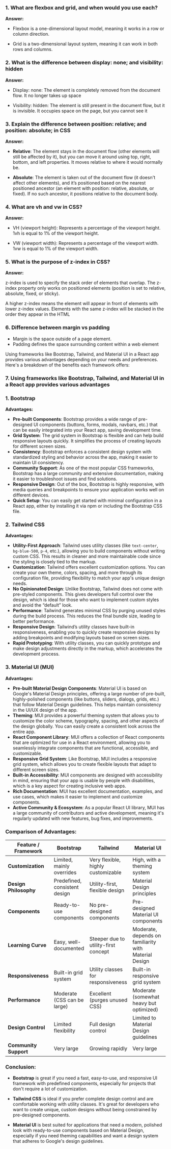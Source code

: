 ### 1. What are flexbox and grid, and when would you use each?

**Answer:**

- Flexbox is a one-dimensional layout model, meaning it works in a row or column direction.

- Grid is a two-dimensional layout system, meaning it can work in both rows and columns.

### 2. What is the difference between display: none; and visibility: hidden

**Answer:**

- Display: none: The element is completely removed from the document flow. It no longer takes up space

- Visibility: hidden: The element is still present in the document flow, but it is invisible. It occupies space on the page, but you cannot see it

### 3. Explain the difference between position: relative; and position: absolute; in CSS

**Answer:**

- **Relative**: The element stays in the document flow (other elements will still be affected by it), but you can move it around using top, right, bottom, and left properties. It moves relative to where it would normally be.

- **Absolute**: The element is taken out of the document flow (it doesn't affect other elements), and it’s positioned based on the nearest positioned ancestor (an element with position: relative, absolute, or fixed). If no such ancestor, it positions relative to the document body.

### 4. What are vh and vw in CSS?

**Answer:**

- VH (viewport height): Represents a percentage of the viewport height. 1vh is equal to 1% of the viewport height.

- VW (viewport width): Represents a percentage of the viewport width. 1vw is equal to 1% of the viewport width.

### 5. What is the purpose of z-index in CSS?

**Answer:**

z-index is used to specify the stack order of elements that overlap. The z-index property only works on positioned elements (position is set to relative, absolute, fixed, or sticky).

A higher z-index means the element will appear in front of elements with lower z-index values.
Elements with the same z-index will be stacked in the order they appear in the HTML

### 6. Difference between margin vs padding

- Margin is the space outside of a page element.
- Padding defines the space surrounding content within a web element

Using frameworks like Bootstrap, Tailwind, and Material UI in a React app provides various advantages depending on your needs and preferences. Here's a breakdown of the benefits each framework offers:

### 7. Using frameworks like Bootstrap, Tailwind, and Material UI in a React app provides various advantages

### 1. **Bootstrap**

**Advantages:**

- **Pre-built Components**: Bootstrap provides a wide range of pre-designed UI components (buttons, forms, modals, navbars, etc.) that can be easily integrated into your React app, saving development time.
- **Grid System**: The grid system in Bootstrap is flexible and can help build responsive layouts quickly. It simplifies the process of creating layouts for different screen sizes.
- **Consistency**: Bootstrap enforces a consistent design system with standardized styling and behavior across the app, making it easier to maintain UI consistency.
- **Community Support**: As one of the most popular CSS frameworks, Bootstrap has a large community and extensive documentation, making it easier to troubleshoot issues and find solutions.
- **Responsive Design**: Out of the box, Bootstrap is highly responsive, with media queries and breakpoints to ensure your application works well on different devices.
- **Quick Setup**: You can easily get started with minimal configuration in a React app, either by installing it via npm or including the Bootstrap CSS file.

### 2. **Tailwind CSS**

**Advantages:**

- **Utility-First Approach**: Tailwind uses utility classes (like `text-center`, `bg-blue-500`, `p-4`, etc.), allowing you to build components without writing custom CSS. This results in cleaner and more maintainable code since the styling is closely tied to the markup.
- **Customization**: Tailwind offers excellent customization options. You can create your own theme, colors, spacing, and more through its configuration file, providing flexibility to match your app's unique design needs.
- **No Opinionated Design**: Unlike Bootstrap, Tailwind does not come with pre-styled components. This gives developers full control over the design, which is ideal for those who want to implement custom styles and avoid the “default” look.
- **Performance**: Tailwind generates minimal CSS by purging unused styles during the build process. This reduces the final bundle size, leading to better performance.
- **Responsive Design**: Tailwind’s utility classes have built-in responsiveness, enabling you to quickly create responsive designs by adding breakpoints and modifying layouts based on screen sizes.
- **Rapid Prototyping**: With utility classes, you can quickly prototype and make design adjustments directly in the markup, which accelerates the development process.

### 3. **Material UI (MUI)**

**Advantages:**

- **Pre-built Material Design Components**: Material UI is based on Google's Material Design principles, offering a large number of pre-built, highly-polished components (like buttons, sliders, dialogs, grids, etc.) that follow Material Design guidelines. This helps maintain consistency in the UI/UX design of the app.
- **Theming**: MUI provides a powerful theming system that allows you to customize the color scheme, typography, spacing, and other aspects of the design globally. You can easily create a consistent look across the entire app.
- **React Component Library**: MUI offers a collection of React components that are optimized for use in a React environment, allowing you to seamlessly integrate components that are functional, accessible, and customizable.
- **Responsive Grid System**: Like Bootstrap, MUI includes a responsive grid system, which allows you to create flexible layouts that adapt to different screen sizes.
- **Built-in Accessibility**: MUI components are designed with accessibility in mind, ensuring that your app is usable by people with disabilities, which is a key aspect for creating inclusive web apps.
- **Rich Documentation**: MUI has excellent documentation, examples, and use cases, which makes it easier to implement and customize components.
- **Active Community & Ecosystem**: As a popular React UI library, MUI has a large community of contributors and active development, meaning it's regularly updated with new features, bug fixes, and improvements.

### Comparison of Advantages:

| Feature / Framework   | **Bootstrap**                 | **Tailwind**                         | **Material UI**                                       |
| --------------------- | ----------------------------- | ------------------------------------ | ----------------------------------------------------- |
| **Customization**     | Limited, mainly overrides     | Very flexible, highly customizable   | High, with a theming system                           |
| **Design Philosophy** | Predefined, consistent design | Utility-first, flexible design       | Material Design principles                            |
| **Components**        | Ready-to-use components       | No pre-designed components           | Pre-designed Material UI components                   |
| **Learning Curve**    | Easy, well-documented         | Steeper due to utility-first concept | Moderate, depends on familiarity with Material Design |
| **Responsiveness**    | Built-in grid system          | Utility classes for responsiveness   | Built-in responsive grid system                       |
| **Performance**       | Moderate (CSS can be large)   | Excellent (purges unused CSS)        | Moderate (somewhat heavy but optimized)               |
| **Design Control**    | Limited flexibility           | Full design control                  | Limited to Material Design guidelines                 |
| **Community Support** | Very large                    | Growing rapidly                      | Very large                                            |

### Conclusion:

- **Bootstrap** is great if you need a fast, easy-to-use, and responsive UI framework with predefined components, especially for projects that don't require a lot of customization.

- **Tailwind CSS** is ideal if you prefer complete design control and are comfortable working with utility classes. It's great for developers who want to create unique, custom designs without being constrained by pre-designed components.

- **Material UI** is best suited for applications that need a modern, polished look with ready-to-use components based on Material Design, especially if you need theming capabilities and want a design system that adheres to Google's design guidelines.
